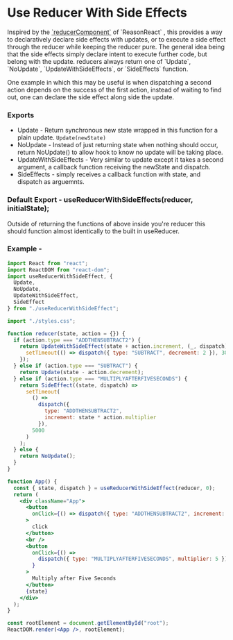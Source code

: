 # Use Reducer With Side Effects
<p>
  Inspired by the <a href="https://reasonml.github.io/reason-react/docs/en/state-actions-reducer">`reducerComponent`</a> of `ReasonReact` , this provides a way to declaratively declare side effects with updates, or to execute a side effect through the reducer while keeping the reducer pure.
  The general idea being that the side effects simply declare intent to execute further code, but belong with the update.
  reducers always return one of `Update`, `NoUpdate`, `UpdateWithSideEffects`, or `SideEffects` function.
</p>

<p>
 One example in which this may be useful is when dispatching a second action depends on the success of the first action, instead of waiting to find out, one can declare the side effect along side the update.
</p>

### Exports

* Update - Return synchronous new state wrapped in this function for a plain update. `Update(newState)`
* NoUpdate - Instead of just returning state when nothing should occur, return NoUpdate() to allow hook to know no update will be taking place.
* UpdateWithSideEffects - Very similar to update except it takes a second argument, a callback function receiving the newState and dispatch. 
* SideEffects - simply receives a callback function with state, and dispatch as arguemnts.

### Default Export - useReducerWithSideEffects(reducer, initialState);

Outside of returning the functions of above inside you're reducer this should function almost identically to the built in useReducer.

### Example -

```jsx
import React from "react";
import ReactDOM from "react-dom";
import useReducerWithSideEffect, {
  Update,
  NoUpdate,
  UpdateWithSideEffect,
  SideEffect
} from "./useReducerWithSideEffect";

import "./styles.css";

function reducer(state, action = {}) {
  if (action.type === "ADDTHENSUBTRACT2") {
    return UpdateWithSideEffect(state + action.increment, (_, dispatch) => {
      setTimeout(() => dispatch({ type: "SUBTRACT", decrement: 2 }), 3000);
    });
  } else if (action.type === "SUBTRACT") {
    return Update(state - action.decrement);
  } else if (action.type === "MULTIPLYAFTERFIVESECONDS") {
    return SideEffect((state, dispatch) =>
      setTimeout(
        () =>
          dispatch({
            type: "ADDTHENSUBTRACT2",
            increment: state * action.multiplier
          }),
        5000
      )
    );
  } else {
    return NoUpdate();
  }
}

function App() {
  const { state, dispatch } = useReducerWithSideEffect(reducer, 0);
  return (
    <div className="App">
      <button
        onClick={() => dispatch({ type: "ADDTHENSUBTRACT2", increment: 5 })}
      >
        click
      </button>
      <br />
      <button
        onClick={() =>
          dispatch({ type: "MULTIPLYAFTERFIVESECONDS", multiplier: 5 })
        }
      >
        Multiply after Five Seconds
      </button>
      {state}
    </div>
  );
}

const rootElement = document.getElementById("root");
ReactDOM.render(<App />, rootElement);
```
 
 
